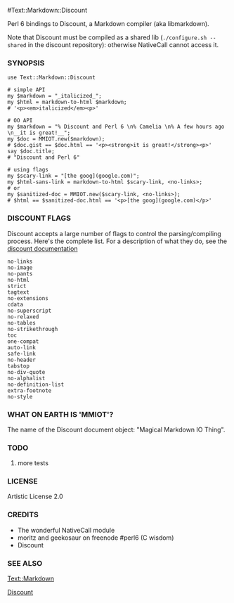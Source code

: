 #Text::Markdown::Discount

Perl 6 bindings to Discount, a Markdown compiler (aka libmarkdown).

Note that Discount must be compiled as a shared lib (`./configure.sh --shared` in the discount repository): otherwise NativeCall cannot access it.

### SYNOPSIS

    use Text::Markdown::Discount

    # simple API
    my $markdown = "_italicized_";
    my $html = markdown-to-html $markdown;
    # '<p><em>italicized</em><p>'

    # OO API
    my $markdown = "% Discount and Perl 6 \n% Camelia \n% A few hours ago \n__it is great!__";
    my $doc = MMIOT.new($markdown);
    # $doc.gist == $doc.html == '<p><strong>it is great!</strong><p>'
    say $doc.title;
    # "Discount and Perl 6"

    # using flags
    my $scary-link = "[the goog](google.com)";
    my $html-sans-link = markdown-to-html $scary-link, <no-links>;
    # or
    my $sanitized-doc = MMIOT.new($scary-link, <no-links>);
    # $html == $sanitized-doc.html == '<p>[the goog](google.com)</p>'

### DISCOUNT FLAGS

Discount accepts a large number of flags to control the parsing/compiling process. Here's the complete list. For a description of what they do, see the [discount documentation](http://www.pell.portland.or.us/~orc/Code/discount/)

    no-links
    no-image
    no-pants
    no-html
    strict
    tagtext
    no-extensions
    cdata
    no-superscript
    no-relaxed
    no-tables
    no-strikethrough
    toc
    one-compat
    auto-link
    safe-link
    no-header
    tabstop
    no-div-quote
    no-alphalist
    no-definition-list
    extra-footnote
    no-style

### WHAT ON EARTH IS 'MMIOT'?

The name of the Discount document object: "Magical Markdown IO Thing".

### TODO

1. more tests

### LICENSE

Artistic License 2.0

### CREDITS

* The wonderful NativeCall module
* moritz and geekosaur on freenode #perl6 (C wisdom)
* Discount

### SEE ALSO

[Text::Markdown](http://github.com/masak/markdown)

[Discount](http://www.pell.portland.or.us/~orc/Code/discount)
